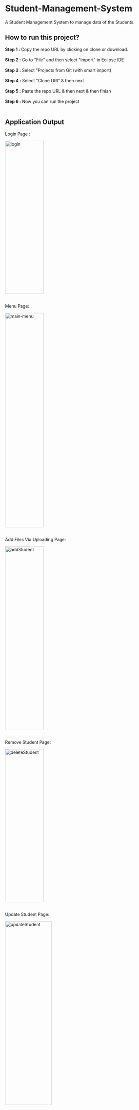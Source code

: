 # Student-Management-System

A Student Management System to manage data of the Students.

## How to run this project?

 **Step 1 :** Copy the repo URL by clicking on clone or download.<br><br>
 **Step 2 :**  Go to "File" and then select "Import" in Eclipse IDE<br><br>
 **Step 3 :** Select "Projects from Git (with smart import)<br><br>
 **Step 4 :** Select "Clone URI" & then next<br><br>
 **Step 5 :** Paste the repo URL & then next & then finish<br><br>
 **Step 6 :** Now you can run the project<br><br>

## Application Output

Login Page :

<img src="https://github.com/jaigora24/Student-Management-System/blob/main/images/login.PNG" alt="login" width="50%" height="500"><br><br>

Menu Page:

<img src="https://github.com/jaigora24/Student-Management-System/blob/main/images/menu.PNG" alt="main-menu" width="50%" height="700"><br><br>

Add Files Via Uploading Page:

<img src="https://github.com/jaigora24/Student-Management-System/blob/main/images/addStudent.PNG" alt="addStudent" width="50%" height="600"><br><br>

Remove Student Page:

<img src="https://github.com/jaigora24/Student-Management-System/blob/main/images/deleteStudent.PNG" alt="deleteStudent" width="50%" height="500"><br><br>

Update Student Page:

<img src="https://github.com/jaigora24/Student-Management-System/blob/main/images/updateStudent.PNG" alt="updateStudent" width="55%" height="600"><br><br>
